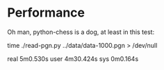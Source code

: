 
# Performance

Oh man, python-chess is a dog, at least in this test:

time ./read-pgn.py ../data/data-1000.pgn > /dev/null

real	5m0.530s
user	4m30.424s
sys	0m0.164s